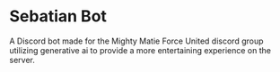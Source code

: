 # Sebatian Bot
 
A Discord bot made for the Mighty Matie Force United discord group utilizing generative ai to provide a more entertaining experience on the server.